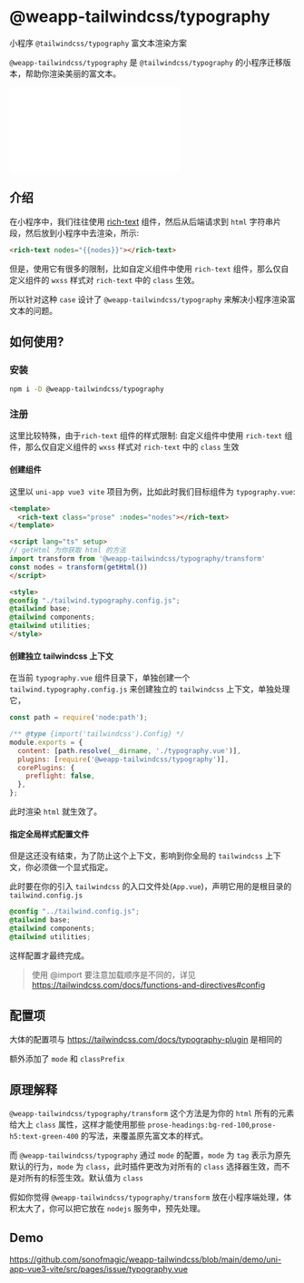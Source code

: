 # @weapp-tailwindcss/typography

小程序 `@tailwindcss/typography` 富文本渲染方案

`@weapp-tailwindcss/typography` 是 `@tailwindcss/typography` 的小程序迁移版本，帮助你渲染美丽的富文本。

<iframe src="//player.bilibili.com/player.html?aid=751356751&bvid=BV16k4y1S7nY&cid=1408037969&p=1&autoplay=0" scrolling="no" border="0" frameborder="no" framespacing="0" allowfullscreen="true"> </iframe>

## 介绍

在小程序中，我们往往使用 [rich-text](https://developers.weixin.qq.com/miniprogram/dev/component/rich-text.html) 组件，然后从后端请求到 `html` 字符串片段，然后放到小程序中去渲染，所示:

```html
<rich-text nodes="{{nodes}}"></rich-text>
```

但是，使用它有很多的限制，比如自定义组件中使用 `rich-text` 组件，那么仅自定义组件的 `wxss` 样式对 `rich-text` 中的 `class` 生效。

所以针对这种 `case` 设计了 `@weapp-tailwindcss/typography` 来解决小程序渲染富文本的问题。

## 如何使用?

### 安装

```sh
npm i -D @weapp-tailwindcss/typography
```

### 注册

这里比较特殊，由于`rich-text` 组件的样式限制: 自定义组件中使用 `rich-text` 组件，那么仅自定义组件的 `wxss` 样式对 `rich-text` 中的 `class` 生效

#### 创建组件

这里以 `uni-app vue3 vite` 项目为例，比如此时我们目标组件为 `typography.vue`:

```html
<template>
  <rich-text class="prose" :nodes="nodes"></rich-text>
</template>

<script lang="ts" setup>
// getHtml 为你获取 html 的方法
import transform from '@weapp-tailwindcss/typography/transform'
const nodes = transform(getHtml()) 
</script>

<style>
@config "./tailwind.typography.config.js";
@tailwind base;
@tailwind components;
@tailwind utilities;
</style>
```

#### 创建独立 tailwindcss 上下文

在当前 `typography.vue` 组件目录下，单独创建一个 `tailwind.typography.config.js` 来创建独立的 `tailwindcss` 上下文，单独处理它，

```js
const path = require('node:path');

/** @type {import('tailwindcss').Config} */
module.exports = {
  content: [path.resolve(__dirname, './typography.vue')],
  plugins: [require('@weapp-tailwindcss/typography')],
  corePlugins: {
    preflight: false,
  },
};
```

此时渲染 `html` 就生效了。

#### 指定全局样式配置文件

但是这还没有结束，为了防止这个上下文，影响到你全局的 `tailwindcss` 上下文，你必须做一个显式指定。

此时要在你的引入 `tailwindcss` 的入口文件处(`App.vue`)，声明它用的是根目录的 `tailwind.config.js`

```css
@config "../tailwind.config.js";
@tailwind base;
@tailwind components;
@tailwind utilities;
```

这样配置才最终完成。

> 使用 @import 要注意加载顺序是不同的，详见 <https://tailwindcss.com/docs/functions-and-directives#config>

## 配置项

大体的配置项与 <https://tailwindcss.com/docs/typography-plugin> 是相同的

额外添加了 `mode` 和 `classPrefix`

## 原理解释

`@weapp-tailwindcss/typography/transform` 这个方法是为你的 `html` 所有的元素给大上 `class` 属性，这样才能使用那些 `prose-headings:bg-red-100`,`prose-h5:text-green-400` 的写法，来覆盖原先富文本的样式。

而 `@weapp-tailwindcss/typography` 通过 `mode` 的配置，`mode` 为 `tag` 表示为原先默认的行为，`mode` 为 `class`，此时插件更改为对所有的 `class` 选择器生效，而不是对所有的标签生效。默认值为 `class`

假如你觉得 `@weapp-tailwindcss/typography/transform` 放在小程序端处理，体积太大了，你可以把它放在 `nodejs` 服务中，预先处理。

## Demo

<https://github.com/sonofmagic/weapp-tailwindcss/blob/main/demo/uni-app-vue3-vite/src/pages/issue/typography.vue>
